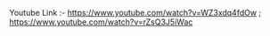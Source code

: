 Youtube Link :- https://www.youtube.com/watch?v=WZ3xdq4fdOw ; https://www.youtube.com/watch?v=rZsQ3J5iWac
